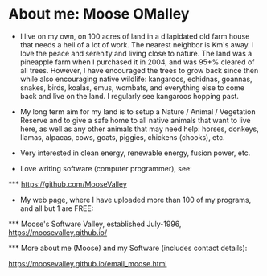 # About me: Moose OMalley

* I live on my own, on 100 acres of land in a dilapidated old farm house that needs a hell of a lot of work.  The nearest neighbor is Km's away.  I love the peace and serenity and living close to nature.  The land was a pineapple farm when I purchased it in 2004, and was 95+% cleared of all trees.  However, I have encouraged the trees to grow back since then while also encouraging native wildlife: kangaroos, echidnas, goannas, snakes, birds, koalas, emus, wombats, and everything else to come back and live on the land.  I regularly see kangaroos hopping past.  

* My long term aim for my land is to setup a Nature / Animal / Vegetation Reserve and to give a safe home to all native animals that want to live here, as well as any other animals that may need help: horses, donkeys, llamas, alpacas, cows, goats, piggies, chickens (chooks), etc.

* Very interested in clean energy, renewable energy, fusion power, etc.

* Love writing software (computer programmer), see:

*** https://github.com/MooseValley

* My web page, where I have uploaded more than 100 of my programs, and all but 1 are FREE:

*** Moose's Software Valley, established July-1996, 
https://moosevalley.github.io/

*** More about me (Moose) and my Software (includes contact details):

https://moosevalley.github.io/email_moose.html

